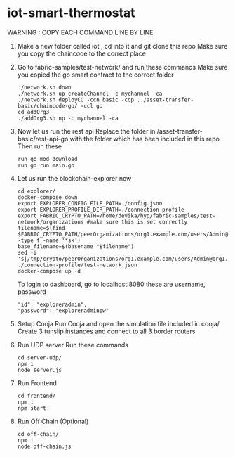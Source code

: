 # iot-smart-thermostat
WARNING : COPY EACH COMMAND LINE BY LINE
1) Make a new folder called iot , cd into it and git clone this repo
   Make sure you copy the chaincode to the correct place
   
2) Go to fabric-samples/test-network/ and run these commands
   Make sure you copied the go smart contract to the correct folder 
   ```
   ./network.sh down
   ./network.sh up createChannel -c mychannel -ca
   ./network.sh deployCC -ccn basic -ccp ../asset-transfer-basic/chaincode-go/ -ccl go
   cd addOrg3
   ./addOrg3.sh up -c mychannel -ca
   ```

3) Now let us run the rest api
   Replace the folder in /asset-transfer-basic/rest-api-go with the folder which has been included in this repo
   Then run these
   ```
   run go mod download
   run go run main.go
   ```

4) Let us run the blockchain-explorer now
   ```
   cd explorer/
   docker-compose down
   export EXPLORER_CONFIG_FILE_PATH=./config.json
   export EXPLORER_PROFILE_DIR_PATH=./connection-profile
   export FABRIC_CRYPTO_PATH=/home/devika/hyp/fabric-samples/test-network/organizations #make sure this is set correctly
   filename=$(find $FABRIC_CRYPTO_PATH/peerOrganizations/org1.example.com/users/Admin@org1.example.com/msp/keystore/  -type f -name '*sk')
   base_filename=$(basename "$filename")
   sed -i 's|/tmp/crypto/peerOrganizations/org1.example.com/users/Admin@org1.example.com/msp/keystore/.*sk|/tmp/crypto/peerOrganizations/org1.example.com/users/Admin@org1.example.com/msp/keystore/'"$base_filename"'|' ./connection-profile/test-network.json
   docker-compose up -d
   ```
   To login to dashboard, go to localhost:8080 these are username, password
   ```
   "id": "exploreradmin",
   "password": "exploreradminpw"
   ```
   
6) Setup Cooja
   Run Cooja and open the simulation file included in cooja/
   Create 3 tunslip instances and connect to all 3 border routers
   
7) Run UDP server
   Run these commands
   ```
   cd server-udp/
   npm i
   node server.js
   ```

8) Run Frontend
    ```
    cd frontend/
    npm i
    npm start
    ```
    
9) Run Off Chain (Optional)
   ```
   cd off-chain/
   npm i
   node off-chain.js
   ```
